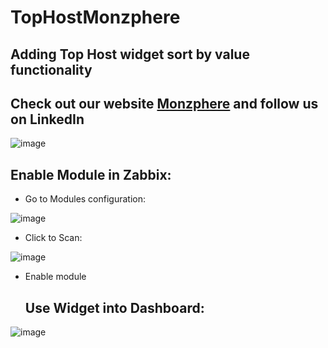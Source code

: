 # TopHostMonzphere

## Adding Top Host widget sort by value functionality
## Check out our website [Monzphere](monzphere.com) and follow us on LinkedIn

![image](https://github.com/user-attachments/assets/3d49275d-d099-4fb0-a561-e53a4013a63a)

## Enable Module in Zabbix:

- Go to Modules configuration:

![image](https://github.com/user-attachments/assets/14353e7c-d48a-41ae-a556-2723ab61cfa2)

- Click to Scan:

 ![image](https://github.com/user-attachments/assets/c8b3e5ac-6381-4ffe-8e61-f61e35142d0b)

- Enable module

  ## Use Widget into Dashboard:

![image](https://github.com/user-attachments/assets/c3adec02-ce77-4ba1-b5ff-27120fedb61d)






